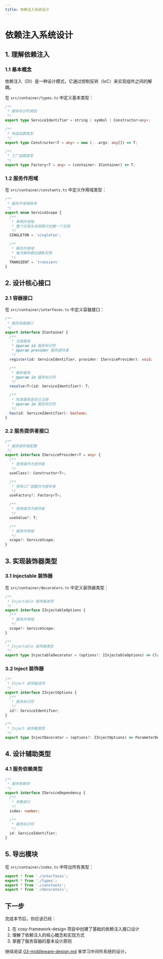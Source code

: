 ```yaml
---
title: 依赖注入系统设计
---
```


# 依赖注入系统设计

## 1. 理解依赖注入

### 1.1 基本概念

依赖注入（DI）是一种设计模式，它通过控制反转（IoC）来实现组件之间的解耦。

在 `src/container/types.ts` 中定义基本类型：

```typescript
/**
 * 服务标识符类型
 */
export type ServiceIdentifier = string | symbol | Constructor<any>;

/**
 * 构造函数类型
 */
export type Constructor<T = any> = new (...args: any[]) => T;

/**
 * 工厂函数类型
 */
export type Factory<T = any> = (container: IContainer) => T;
```

### 1.2 服务作用域

在 `src/container/constants.ts` 中定义作用域类型：

```typescript
/**
 * 服务作用域枚举
 */
export enum ServiceScope {
  /**
   * 单例作用域
   * 整个应用生命周期只创建一个实例
   */
  SINGLETON = 'singleton',

  /**
   * 瞬态作用域
   * 每次解析都创建新实例
   */
  TRANSIENT = 'transient'
}
```

## 2. 设计核心接口

### 2.1 容器接口

在 `src/container/interfaces.ts` 中定义容器接口：

```typescript
/**
 * 服务容器接口
 */
export interface IContainer {
  /**
   * 注册服务
   * @param id 服务标识符
   * @param provider 服务提供者
   */
  register(id: ServiceIdentifier, provider: IServiceProvider): void;

  /**
   * 解析服务
   * @param id 服务标识符
   */
  resolve<T>(id: ServiceIdentifier): T;

  /**
   * 检查服务是否已注册
   * @param id 服务标识符
   */
  has(id: ServiceIdentifier): boolean;
}
```

### 2.2 服务提供者接口

```typescript
/**
 * 服务提供者配置
 */
export interface IServiceProvider<T = any> {
  /**
   * 使用类作为提供者
   */
  useClass?: Constructor<T>;

  /**
   * 使用工厂函数作为提供者
   */
  useFactory?: Factory<T>;

  /**
   * 使用值作为提供者
   */
  useValue?: T;

  /**
   * 服务作用域
   */
  scope?: ServiceScope;
}
```

## 3. 实现装饰器类型

### 3.1 Injectable 装饰器

在 `src/container/decorators.ts` 中定义装饰器类型：

```typescript
/**
 * Injectable 装饰器选项
 */
export interface IInjectableOptions {
  /**
   * 服务作用域
   */
  scope?: ServiceScope;
}

/**
 * Injectable 装饰器类型
 */
export type InjectableDecorator = (options?: IInjectableOptions) => ClassDecorator;
```

### 3.2 Inject 装饰器

```typescript
/**
 * Inject 装饰器选项
 */
export interface IInjectOptions {
  /**
   * 服务标识符
   */
  id?: ServiceIdentifier;
}

/**
 * Inject 装饰器类型
 */
export type InjectDecorator = (options?: IInjectOptions) => ParameterDecorator;
```

## 4. 设计辅助类型

### 4.1 服务依赖类型

```typescript
/**
 * 服务依赖项
 */
export interface IServiceDependency {
  /**
   * 参数索引
   */
  index: number;

  /**
   * 服务标识符
   */
  id: ServiceIdentifier;
}
```

## 5. 导出模块

在 `src/container/index.ts` 中导出所有类型：

```typescript
export * from './interfaces';
export * from './types';
export * from './constants';
export * from './decorators';
```

## 下一步

完成本节后，你应该已经：
1. 在 cosy-framework-design 项目中创建了基础的依赖注入接口设计
2. 理解了依赖注入的核心概念和实现方式
3. 掌握了服务容器的基本设计原则

继续阅读 [03-middleware-design.md](./03-middleware-design.md) 来学习中间件系统的设计。 
